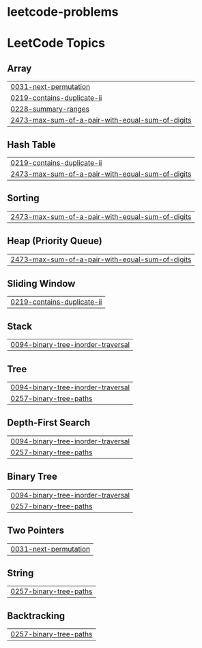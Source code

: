 # leetcode-problems
<!---LeetCode Topics Start-->
# LeetCode Topics
## Array
|  |
| ------- |
| [0031-next-permutation](https://github.com/SURYAULAGANATHAN/leetcode-problems/tree/master/0031-next-permutation) |
| [0219-contains-duplicate-ii](https://github.com/SURYAULAGANATHAN/leetcode-problems/tree/master/0219-contains-duplicate-ii) |
| [0228-summary-ranges](https://github.com/SURYAULAGANATHAN/leetcode-problems/tree/master/0228-summary-ranges) |
| [2473-max-sum-of-a-pair-with-equal-sum-of-digits](https://github.com/SURYAULAGANATHAN/leetcode-problems/tree/master/2473-max-sum-of-a-pair-with-equal-sum-of-digits) |
## Hash Table
|  |
| ------- |
| [0219-contains-duplicate-ii](https://github.com/SURYAULAGANATHAN/leetcode-problems/tree/master/0219-contains-duplicate-ii) |
| [2473-max-sum-of-a-pair-with-equal-sum-of-digits](https://github.com/SURYAULAGANATHAN/leetcode-problems/tree/master/2473-max-sum-of-a-pair-with-equal-sum-of-digits) |
## Sorting
|  |
| ------- |
| [2473-max-sum-of-a-pair-with-equal-sum-of-digits](https://github.com/SURYAULAGANATHAN/leetcode-problems/tree/master/2473-max-sum-of-a-pair-with-equal-sum-of-digits) |
## Heap (Priority Queue)
|  |
| ------- |
| [2473-max-sum-of-a-pair-with-equal-sum-of-digits](https://github.com/SURYAULAGANATHAN/leetcode-problems/tree/master/2473-max-sum-of-a-pair-with-equal-sum-of-digits) |
## Sliding Window
|  |
| ------- |
| [0219-contains-duplicate-ii](https://github.com/SURYAULAGANATHAN/leetcode-problems/tree/master/0219-contains-duplicate-ii) |
## Stack
|  |
| ------- |
| [0094-binary-tree-inorder-traversal](https://github.com/SURYAULAGANATHAN/leetcode-problems/tree/master/0094-binary-tree-inorder-traversal) |
## Tree
|  |
| ------- |
| [0094-binary-tree-inorder-traversal](https://github.com/SURYAULAGANATHAN/leetcode-problems/tree/master/0094-binary-tree-inorder-traversal) |
| [0257-binary-tree-paths](https://github.com/SURYAULAGANATHAN/leetcode-problems/tree/master/0257-binary-tree-paths) |
## Depth-First Search
|  |
| ------- |
| [0094-binary-tree-inorder-traversal](https://github.com/SURYAULAGANATHAN/leetcode-problems/tree/master/0094-binary-tree-inorder-traversal) |
| [0257-binary-tree-paths](https://github.com/SURYAULAGANATHAN/leetcode-problems/tree/master/0257-binary-tree-paths) |
## Binary Tree
|  |
| ------- |
| [0094-binary-tree-inorder-traversal](https://github.com/SURYAULAGANATHAN/leetcode-problems/tree/master/0094-binary-tree-inorder-traversal) |
| [0257-binary-tree-paths](https://github.com/SURYAULAGANATHAN/leetcode-problems/tree/master/0257-binary-tree-paths) |
## Two Pointers
|  |
| ------- |
| [0031-next-permutation](https://github.com/SURYAULAGANATHAN/leetcode-problems/tree/master/0031-next-permutation) |
## String
|  |
| ------- |
| [0257-binary-tree-paths](https://github.com/SURYAULAGANATHAN/leetcode-problems/tree/master/0257-binary-tree-paths) |
## Backtracking
|  |
| ------- |
| [0257-binary-tree-paths](https://github.com/SURYAULAGANATHAN/leetcode-problems/tree/master/0257-binary-tree-paths) |
<!---LeetCode Topics End-->